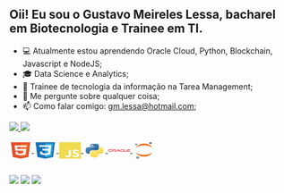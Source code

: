 ## Oii! Eu sou o Gustavo Meireles Lessa, bacharel em Biotecnologia e Trainee em TI.
- 💻 Atualmente estou aprendendo Oracle Cloud, Python, Blockchain, Javascript e NodeJS;
- 🎓 Data Science e Analytics;
- 💼 Trainee de tecnologia da informação na Tarea Management;
- 💬 Me pergunte sobre qualquer coisa;
- 📫 Como falar comigo: gm.lessa@hotmail.com;
 <div>
  <a href="https://github.com/gmlessa">
  <img height="180em" <img src="https://github-readme-stats.vercel.app/api?username=gmlessax&include_all_commits=false&show_icons=true&count_private=true&border_radius=5px&title_color=fff&icon_color=fff&text_color=fff&bg_color=000000" />
  <img height="180em" src="https://github-readme-stats.vercel.app/api/top-langs/?username=gmlessa&count_private=true&include_all_commits=true&border_radius=5px&title_color=fff&icon_color=fff&text_color=fff&bg_color=000000&layout=compact"/>
<div>
<div style="display: inline_block"><br>
 <img align="center" alt="Gustavo-HTML" height="30" width="40" src="https://raw.githubusercontent.com/devicons/devicon/master/icons/html5/html5-original.svg">
 <img align="center" alt="Gustavo-CSS" height="30" width="40" src="https://raw.githubusercontent.com/devicons/devicon/master/icons/css3/css3-original.svg">
 <img align="center" alt="Gustavo-Js" height="30" width="40" src="https://raw.githubusercontent.com/devicons/devicon/master/icons/javascript/javascript-plain.svg">
 <img align="center" alt="Gustavo-Python" height="30" width="40" src="https://raw.githubusercontent.com/devicons/devicon/master/icons/python/python-original.svg">
 <img align="center" alt="Gustavo-Oracle" height="30" width="40" src="https://raw.githubusercontent.com/devicons/devicon/master/icons/oracle/oracle-original.svg">
 <img align="center" alt="Gustavo-Oracle" height="30" width="40" src="https://raw.githubusercontent.com/devicons/devicon/master/icons/jupyter/jupyter-original.svg">
 </div>
  
  ##
 
<div> 
  <a href="https://instagram.com/gm.lessa" target="_blank"><img src="https://img.shields.io/badge/-Instagram-%23E4405F?style=for-the-badge&logo=instagram&logoColor=white" target="_blank"></a>
  <a href = "mailto:gm.lessa@hotmail.com"><img src="https://img.shields.io/badge/-Outlook-%23333?style=for-the-badge&logo=outlook&logoColor=red" target="_blank"></a>
  <a href="https://www.linkedin.com/in/gmlessa" target="_blank"><img src="https://img.shields.io/badge/-LinkedIn-%230077B5?style=for-the-badge&logo=linkedin&logoColor=white" target="_blank"></a> 
   
 
</div>
